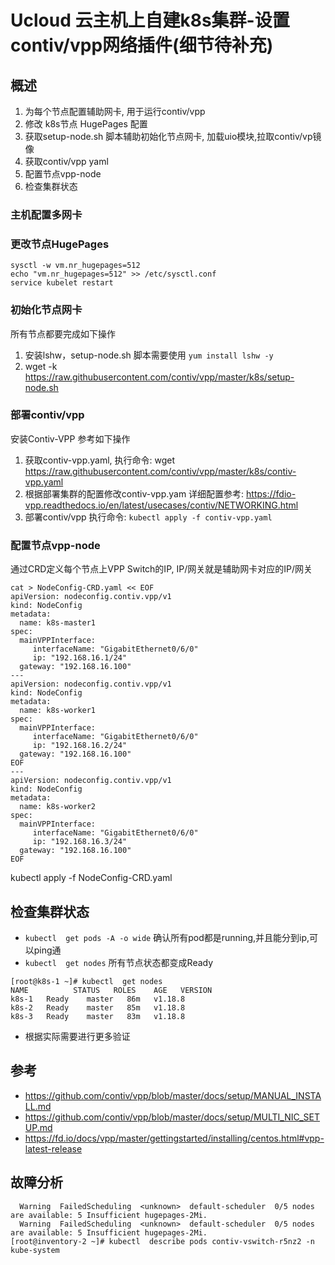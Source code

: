 # Ucloud 云主机上自建k8s集群-设置contiv/vpp网络插件(细节待补充)

## 概述

1. 为每个节点配置辅助网卡, 用于运行contiv/vpp
2. 修改 k8s节点 HugePages 配置
3. 获取setup-node.sh 脚本辅助初始化节点网卡, 加载uio模块,拉取contiv/vp镜像
4. 获取contiv/vpp yaml
5. 配置节点vpp-node
6. 检查集群状态

### 主机配置多网卡


### 更改节点HugePages 

```
sysctl -w vm.nr_hugepages=512
echo "vm.nr_hugepages=512" >> /etc/sysctl.conf
service kubelet restart
```

### 初始化节点网卡

所有节点都要完成如下操作

1. 安装lshw，setup-node.sh 脚本需要使用 `yum install lshw -y`
2. wget -k https://raw.githubusercontent.com/contiv/vpp/master/k8s/setup-node.sh

### 部署contiv/vpp

安装Contiv-VPP 参考如下操作

1. 获取contiv-vpp.yaml, 执行命令: wget https://raw.githubusercontent.com/contiv/vpp/master/k8s/contiv-vpp.yaml
2. 根据部署集群的配置修改contiv-vpp.yam 详细配置参考: https://fdio-vpp.readthedocs.io/en/latest/usecases/contiv/NETWORKING.html
3. 部署contiv/vpp 执行命令: `kubectl apply -f contiv-vpp.yaml`

### 配置节点vpp-node

通过CRD定义每个节点上VPP Switch的IP, IP/网关就是辅助网卡对应的IP/网关
```
cat > NodeConfig-CRD.yaml << EOF
apiVersion: nodeconfig.contiv.vpp/v1
kind: NodeConfig
metadata:
  name: k8s-master1
spec:
  mainVPPInterface:
     interfaceName: "GigabitEthernet0/6/0"
     ip: "192.168.16.1/24"
  gateway: "192.168.16.100"
---
apiVersion: nodeconfig.contiv.vpp/v1
kind: NodeConfig
metadata:
  name: k8s-worker1
spec:
  mainVPPInterface:
     interfaceName: "GigabitEthernet0/6/0"
     ip: "192.168.16.2/24"
  gateway: "192.168.16.100"
EOF
---
apiVersion: nodeconfig.contiv.vpp/v1
kind: NodeConfig
metadata:
  name: k8s-worker2
spec:
  mainVPPInterface:
     interfaceName: "GigabitEthernet0/6/0"
     ip: "192.168.16.3/24"
  gateway: "192.168.16.100"
EOF
```

kubectl apply -f NodeConfig-CRD.yaml

## 检查集群状态

* `kubectl  get pods -A -o wide` 确认所有pod都是running,并且能分到ip,可以ping通
* `kubectl  get nodes` 所有节点状态都变成Ready 
```
[root@k8s-1 ~]# kubectl  get nodes
NAME          STATUS   ROLES    AGE   VERSION
k8s-1   Ready    master   86m   v1.18.8
k8s-2   Ready    master   85m   v1.18.8
k8s-3   Ready    master   83m   v1.18.8
```
* 根据实际需要进行更多验证

## 参考

* https://github.com/contiv/vpp/blob/master/docs/setup/MANUAL_INSTALL.md
* https://github.com/contiv/vpp/blob/master/docs/setup/MULTI_NIC_SETUP.md
* https://fd.io/docs/vpp/master/gettingstarted/installing/centos.html#vpp-latest-release

## 故障分析

```
  Warning  FailedScheduling  <unknown>  default-scheduler  0/5 nodes are available: 5 Insufficient hugepages-2Mi.
  Warning  FailedScheduling  <unknown>  default-scheduler  0/5 nodes are available: 5 Insufficient hugepages-2Mi.
[root@inventory-2 ~]# kubectl  describe pods contiv-vswitch-r5nz2 -n kube-system
```
